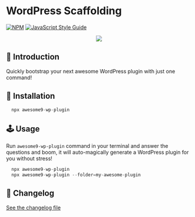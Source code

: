 # WordPress Scaffolding

[![NPM](https://img.shields.io/npm/v/awesome9-wp-plugin.svg)](https://www.npmjs.com/package/awesome9-wp-plugin) [![JavaScript Style Guide](https://img.shields.io/badge/code_style-standard-brightgreen.svg)](https://standardjs.com)

<p align="center">
	<img src="https://img.icons8.com/nolan/256/services.png"/>
</p>

## 📃 Introduction

Quickly bootstrap your next awesome WordPress plugin with just one command!

## 💾 Installation

```js
  npx awesome9-wp-plugin
```

## 🕹 Usage

Run `awesome9-wp-plugin` command in your terminal and answer the questions and boom, it will auto-magically generate a WordPress plugin for you without stress!

```js
  npx awesome9-wp-plugin
  npx awesome9-wp-plugin --folder=my-awesome-plugin
```

## 📖 Changelog

[See the changelog file](./CHANGELOG.md)
